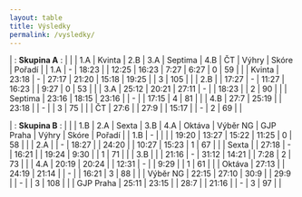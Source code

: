 ```yaml
---
layout: table
title: Výsledky
permalink: /vysledky/
---
```


| : **Skupina A** : |
|         | 1.A   | Kvinta | 2.B   | 3.A   | Septima | 4.B   | ČT      | Výhry | Skóre   | Pořadí |
| 1.A     | -     | 18:23  |       | 12:25 | 16:23   | 7:27  | 6:27    |  0    | 59      |        |
| Kvinta  | 23:18 | -      | 27:17 | 21:20 | 15:18   | 19:25 |         |  3    | 105     |        |
| 2.B     |       | 17:27  | -     | 11:27 | 16:23   |       | 9:27    |  0    | 53      |        |
| 3.A     | 25:12 | 20:21  | 27:11 | -     |         | 18:23 |         |  2    | 90      |        |
| Septima | 23:16 | 18:15  | 23:16 |       | -       |       | 17:15   |  4    | 81      |        |
| 4.B     | 27:7  | 25:19  |       | 23:18 |         | -     |         |  3    | 75      |        |
| ČT      | 27:6  |        | 27:9  |       | 15:17   |       | -       |  2    | 69      |        |


| : **Skupina B** : |
|           | 1.B   | 2.A   | Sexta   | 3.B   | 4.A   | Oktáva | Výběr NG | GJP Praha | Výhry | Skóre   | Pořadí |
| 1.B       | -     |       |         |       | 19:20 | 13:27  | 15:22    | 11:25     | 0     | 58      |        |
| 2.A       |       | -     | 18:27   |       | 24:20 |        | 10:27    | 15:23     | 1     | 67      |        |
| Sexta     |       | 27:18 | -       | 16:21 |       | 19:24  | 9:30     |           | 1     | 71      |        |
| 3.B       |       |       | 21:16   | -     | 31:12 | 14:21  |          | 7:28      | 2     | 73      |        |
| 4.A       | 20:19 | 20:24 |         | 12:31 | -     |        | 9:29     |           | 1     | 61      |        |
| Oktáva    | 27:13 |       | 24:19   | 21:14 |       | -      |          | 16:21     | 3     | 88      |        |
| Výběr NG  | 22:15 | 27:10 | 30:9    |       | 29:9  |        | -        |           | 3     | 108     |        |
| GJP Praha | 25:11 | 23:15 |         | 28:7  |       | 21:16  |          | -         | 3     | 97      |        |